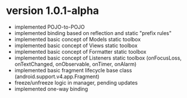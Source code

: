 # version 1.0.1-alpha

- implemented POJO-to-POJO
- implemented binding based on reflection and static "prefix rules"
- implemented basic concept of Models static toolbox
- implemented basic concept of Views static toolbox
- implemented basic concept of Formatter static toolbox
- implemented basic concept of Listeners static toolbox (onFocusLoss, onTextChanged, onObservable, onTimer, onAlarm)
- implemented basic fragment lifecycle base class (android.support.v4.app.Fragment)
- freeze/unfreeze logic in manager, pending updates
- implemented one-way binding
